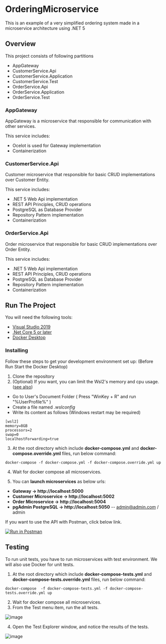 # OrderingMicroservice

This is an example of a very simplified ordering system made in a microservice architecture using .NET 5

## Overview

This project consists of following partitions
- AppGateway
- CustomerService.Api
- CustomerService.Application
- CustomerService.Test
- OrderService.Api
- OrderService.Application
- OrderService.Test

### AppGateway
AppGateway is a microservice that responsible for communication with other services.

This service includes:
* Ocelot is used for Gateway implementation
* Containerization

### CustomerService.Api
Customer microservice that responsible for basic CRUD implementations over Customer Entity.

This service includes:
* .NET 5 Web Api implementation
* REST API Principles, CRUD operations
* PostgreSQL as Database Provider
* Repository Pattern implementation
* Containerization

### OrderService.Api
Order microservice that responsible for basic CRUD implementations over Order Entity.

This service includes:
* .NET 5 Web Api implementation
* REST API Principles, CRUD operations
* PostgreSQL as Database Provider
* Repository Pattern implementation
* Containerization

## Run The Project
You will need the following tools:

* [Visual Studio 2019](https://visualstudio.microsoft.com/downloads/)
* [.Net Core 5 or later](https://dotnet.microsoft.com/download/dotnet-core/5)
* [Docker Desktop](https://www.docker.com/products/docker-desktop)

### Installing
Follow these steps to get your development environment set up: (Before Run Start the Docker Desktop)
1. Clone the repository
2. (Optional) If you want, you can limit the Wsl2's memory and cpu usage. ([see also](https://github.com/microsoft/WSL/issues/4166))
  - Go to User's Document Folder ( Press "WinKey + R" and run "%UserProfile%" )
  - Create a file named *.wslconfig*
  - Write its content as follows (Windows restart may be required)
```
[wsl2]
memory=8GB
processors=2
swap=0
localhostForwarding=true
```
3. At the root directory which include **docker-compose.yml** and **docker-compose.override.yml** files, run below command:
```
docker-compose -f docker-compose.yml -f docker-compose.override.yml up
```
4. Wait for docker compose all microservices. 

5. You can **launch microservices** as below urls:

* **Gateway -> http://localhost:5000**
* **Customer Microservice -> http://localhost:5002**
* **Order Microservice -> http://localhost:5004**
* **pgAdmin PostgreSQL -> http://localhost:5050**   -- admin@admin.com / admin

If you want to use the API with Postman, click below link.

[![Run in Postman](https://run.pstmn.io/button.svg)](https://app.getpostman.com/run-collection/18286593-161a149f-1640-4034-9fed-ee282e00253f?action=collection%2Ffork&collection-url=entityId%3D18286593-161a149f-1640-4034-9fed-ee282e00253f%26entityType%3Dcollection)

## Testing
To run unit tests, you have to run microservices with test environment. We will also use Docker for unit tests.
1. At the root directory which include **docker-compose-tests.yml** and **docker-compose-tests.override.yml** files, run below command:
```
docker-compose  -f docker-compose-tests.yml -f docker-compose-tests.override.yml up
```
2. Wait for docker compose all microservices.
3. From the Test menu item, run the all tests.

![image](https://user-images.githubusercontent.com/15304742/141701962-ea730d56-119a-42e7-9883-bead95ec21c4.png)

4. Open the Test Explorer window, and notice the results of the tests.

![image](https://user-images.githubusercontent.com/15304742/142767566-d597d8eb-c508-4d1a-b217-e4b9ea5c8ab2.png)
